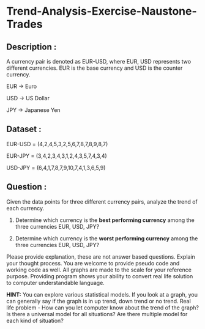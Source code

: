 # Trend-Analysis-Exercise-Naustone-Trades

## Description :

A currency pair is denoted as EUR-USD, where EUR, USD represents two different currencies. EUR is the base currency and USD is the counter currency.

EUR -> Euro

USD -> US Dollar

JPY -> Japanese Yen


## Dataset :

EUR-USD = (4,2,4,5,3,2,5,6,7,8,7,8,9,8,7)

EUR-JPY = (3,4,2,3,4,3,1,2,4,3,5,7,4,3,4)

USD-JPY = (6,4,1,7,8,7,9,10,7,4,1,3,6,5,9)



## Question :

Given the data points for three different currency pairs, analyze the trend of each currency.

1.	Determine which currency is the **best performing currency** among the three currencies EUR, USD, JPY?

2.	Determine which currency is the **worst performing currency** among the three currencies EUR, USD, JPY?

Please provide explanation, these are not answer based questions. Explain your thought process. You are welcome to provide pseudo code and working code as well. All graphs are made to the scale for your reference purpose. Providing program shows your ability to convert real life solution to computer understandable language.    

**HINT:** You can explore various statistical models. If you look at a graph, you can generally say if the graph is in up trend, down trend or no trend. Real life problem - How can you let computer know about the trend of the graph? Is there a universal model for all situations? Are there multiple model for each kind of situation?


